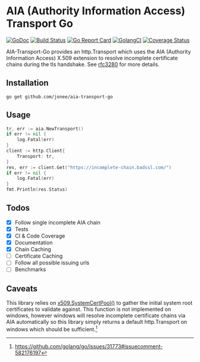 # AIA (Authority Information Access) Transport Go
[![GoDoc][doc-img]][doc] [![Build Status][ci-img]][ci] [![Go Report Card][report-card-img]][report-card] [![GolangCI][golangci-lint-img]][golangci-lint] [![Coverage Status][cov-img]][cov]

AIA-Transport-Go provides an http.Transport which uses the AIA (Authority Information Access) X.509 extension to resolve incomplete certificate chains during the tls handshake. See [rfc3280](https://tools.ietf.org/html/rfc3280#section-4.2.2.1) for more details.

## Installation


`go get github.com/jonee/aia-transport-go`


## Usage

```go
tr, err := aia.NewTransport()
if err != nil {
    log.Fatal(err)
}
client := http.Client{
    Transport: tr,
}
res, err := client.Get("https://incomplete-chain.badssl.com/")
if err != nil {
    log.Fatal(err)
}
fmt.Println(res.Status)
```

## Todos

* [X] Follow single incomplete AIA chain
* [X] Tests
* [X] CI & Code Coverage
* [X] Documentation
* [X] Chain Caching
* [ ] Certificate Caching
* [ ] Follow all possible issuing urls
* [ ] Benchmarks

## Caveats

This library relies on [x509.SystemCertPool()](https://golang.org/pkg/crypto/x509/#SystemCertPool) to gather the initial system root certificates to validate against.  This function is not implemented on windows, however windows will resolve incomplete certificate chains via AIA automatically so this library simply returns a default http.Transport on windows which should be sufficient.[^1]

[^1]: https://github.com/golang/go/issues/31773#issuecomment-582176197

[doc-img]: https://img.shields.io/static/v1?label=godoc&message=reference&color=blue
[doc]: https://pkg.go.dev/github.com/jonee/aia-transport-go?tab=doc
[ci-img]: https://travis-ci.org/jonee/aia-transport-go.svg?branch=master
[ci]: https://travis-ci.org/jonee/aia-transport-go
[report-card-img]: https://goreportcard.com/badge/github.com/jonee/aia-transport-go
[report-card]: https://goreportcard.com/report/github.com/jonee/aia-transport-go
[golangci-lint-img]: https://github.com/jonee/aia-transport-go/workflows/golangci-lint/badge.svg
[golangci-lint]: https://github.com/jonee/aia-transport-go/actions?query=workflow%3Agolangci-lint
[cov-img]: https://codecov.io/gh/jonee/aia-transport-go/branch/master/graph/badge.svg
[cov]: https://codecov.io/gh/jonee/aia-transport-go
